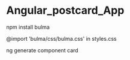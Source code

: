 # Angular_postcard_App

npm install bulma

@import 'bulma/css/bulma.css' in styles.css

ng generate component card
